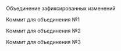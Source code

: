 Объединение зафиксированных изменений

Коммит для объединения №1

Коммит для объединения №2

Коммит для объединения №3

